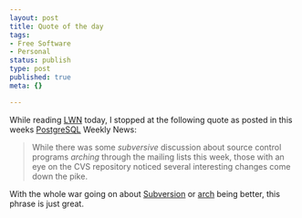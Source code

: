 ```yaml
---
layout: post
title: Quote of the day
tags:
- Free Software
- Personal
status: publish
type: post
published: true
meta: {}

---
```

<p>
While reading <a href="http://www.lwn.net">LWN</a> today, I stopped at the following quote as posted in this weeks <a href="http://www.postgresql.org">PostgreSQL</a> Weekly News:
</p>
<blockquote>
While there was some <em>subversive</em> discussion about source control
programs <em>arching</em> through the mailing lists this week, those with an eye on
the CVS repository noticed several interesting changes come down the pike.
</blockquote>
<p>
With the whole war going on about <a href="http://subversion.tigris.org/">Subversion</a> or <a href="http://www.gnu.org/software/gnu-arch/">arch</a> being better, this phrase is just great.
</p>
